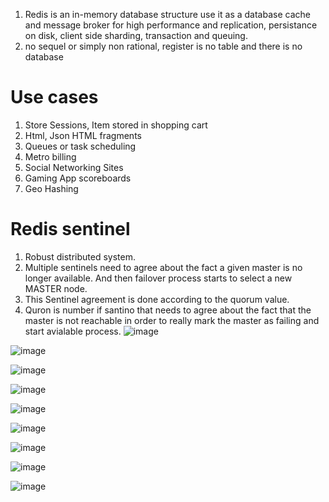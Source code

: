 1. Redis is an in-memory database structure use it as a database cache and message broker for high performance and replication, persistance on disk, client side sharding, transaction and queuing.
2. no sequel or simply non rational, register is no table and there is no database

# Use cases
1. Store Sessions, Item stored in shopping cart
2. Html, Json HTML fragments
3. Queues or task scheduling
4. Metro billing 
5. Social Networking Sites
6. Gaming App scoreboards
7. Geo Hashing

# Redis sentinel
1. Robust distributed system.
2. Multiple sentinels need to agree about the fact a given master is no longer available. And then failover process starts to select a new MASTER node.
3. This Sentinel agreement is done according to the quorum value.
4. Quron is number if santino that needs to agree about the fact that the master is not reachable in order to really mark the master as failing and start avialable process.
![image](https://user-images.githubusercontent.com/43002915/141262080-dbd44485-a33e-4bec-8f74-d2bfec536ca7.png)


![image](https://user-images.githubusercontent.com/43002915/141262463-6c35883b-70e0-47f8-92f5-357fedfa34a3.png)


![image](https://user-images.githubusercontent.com/43002915/141264588-71ca92d0-e5a8-4359-a762-61856535b7ae.png)


![image](https://user-images.githubusercontent.com/43002915/141267673-13cd09d0-2853-489d-8ab2-03f50f50487b.png)


![image](https://user-images.githubusercontent.com/43002915/141301136-427b8d53-fef1-4c6b-8422-e03088eb5945.png)


![image](https://user-images.githubusercontent.com/43002915/141303410-11af36ce-d4e8-4065-9346-4b4b4a1651bb.png)


![image](https://user-images.githubusercontent.com/43002915/141304184-ad8c4fd7-3400-421d-bf1f-02b79ff6210b.png)


![image](https://user-images.githubusercontent.com/43002915/141304802-2611c855-e0c1-46a9-ab0e-adfee6002b94.png)


![image](https://user-images.githubusercontent.com/43002915/141305857-dfd055f9-f649-4f56-8361-ebbbc0229855.png)

